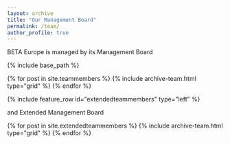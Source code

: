 ```yaml
---
layout: archive
title: "Our Management Board"
permalink: /team/
author_profile: true
---
```

BETA Europe is managed by its Management Board 





{% include base_path %}

<div class="grid__wrapper grid__partners">
  {% for post in site.teammembers %}
    {% include archive-team.html type="grid" %}
  {% endfor %}
</div>

{% include feature_row id="extendedteammembers" type="left" %}

and Extended Management Board

<div class="grid__wrapper grid__partners">
  {% for post in site.extendedteammembers %}
    {% include archive-team.html type="grid" %}
  {% endfor %}
</div>
